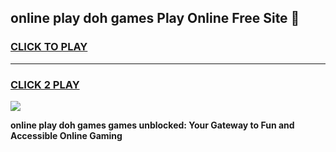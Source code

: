 
## online play doh games Play Online Free Site 👋
<h3>
<a href="https://download.freeplayer.one?title=online_play_doh_games&ref=21F">CLICK TO PLAY</a></h3>
<hr>

<h3>
<a href="https://download.freeplayer.one?title=online_play_doh_games&ref=21F">CLICK 2 PLAY</a>
  
</h3>

<a href="https://download.freeplayer.one?title=online_play_doh_games&ref=21F"><img src="https://cdnb.artstation.com/p/assets/images/images/032/539/853/original/anto-thomas-button-gif.gif"></a>


**online play doh games games unblocked: Your Gateway to Fun and Accessible Online Gaming**
